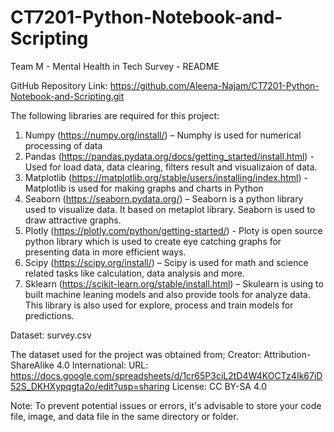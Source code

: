 # CT7201-Python-Notebook-and-Scripting
Team M - Mental Health in Tech Survey - README

GitHub Repository Link: https://github.com/Aleena-Najam/CT7201-Python-Notebook-and-Scripting.git

The following libraries are required for this project:

1.	Numpy (https://numpy.org/install/) – Numphy is used for numerical processing of data
2.	Pandas (https://pandas.pydata.org/docs/getting_started/install.html) - Used for load data, data clearing, filters result and visualizaion of data.
3.	Matplotlib (https://matplotlib.org/stable/users/installing/index.html) - Matplotlib is used for making graphs and charts in Python
4.	Seaborn (https://seaborn.pydata.org/) – Seaborn is a python library used to visualize data. It based on metaplot library. Seaborn is used to draw attractive 	graphs. 
5.	Plotly (https://plotly.com/python/getting-started/)  - Ploty is open source python library which is used to create eye catching graphs for presenting data in 	more efficient ways.
6.	Scipy (https://scipy.org/install/) – Scipy is used for math and science related tasks like calculation, data analysis and more.
7.	Sklearn (https://scikit-learn.org/stable/install.html) – Skulearn is using to built machine leaning models and also provide tools for analyze data.  This 	library is also used for explore, process and train models for predictions. 


Dataset: survey.csv

The dataset used for the project was obtained from; 
Creator: Attribution-ShareAlike 4.0 International: 
URL: https://docs.google.com/spreadsheets/d/1cr65P3ciL2tD4W4KOCTz4Ik67iD52S_DKHXypqgta2o/edit?usp=sharing
License: CC BY-SA 4.0

Note: To prevent potential issues or errors, it's advisable to store your code file, image, and data file in the same directory or folder.

